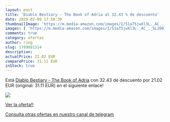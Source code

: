 ```yaml
---
layout: post
title: 'Diablo Bestiary - The Book of Adria al 32.43 % de descuento'
date: 2020-02-09 17:58:30
thumbnailImage: 'https://m.media-amazon.com/images/I/51a75jwXl3L._AC_._SL200_.jpg'
images: [ 'https://m.media-amazon.com/images/I/51a75jwXl3L._AC_._SL200_.jpg' ]
comments: true
category: ofertas
author: ring
slug: 1789091314
description:
actualPrice: 21.02 EUR
comparePrice: 31.11 EUR
inStock: true
---
```


Está [Diablo Bestiary - The Book of Adria](https://www.amazon.com/dp/1789091314/?tag=redken08-20) con 32.43 de descuento por 21.02 EUR (original: 31.11 EUR) en el siguiente enlace!

[![](https://m.media-amazon.com/images/I/51a75jwXl3L._AC_._SL200_.jpg)](https://www.amazon.com/dp/1789091314/?tag=redken08-20)

[Ver la oferta!!](https://www.amazon.com/dp/1789091314/?tag=redken08-20)

[Consulta otras ofertas en nuestro canal de telegram](https://t.me/s/ofertas25)
